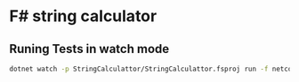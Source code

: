 # F# string calculator

## Runing Tests in watch mode

```bash
dotnet watch -p StringCalculattor/StringCalculattor.fsproj run -f netcoreapp2.1
```